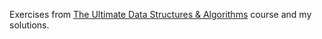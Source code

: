 Exercises from [The Ultimate Data Structures & Algorithms](https://codewithmosh.com/p/data-structures-algorithms) course and my solutions. 